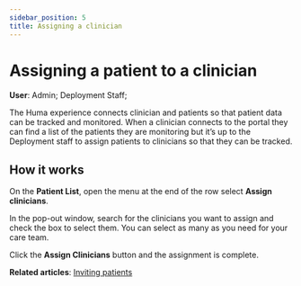 ```yaml
---
sidebar_position: 5
title: Assigning a clinician
---
```

# Assigning a patient to a clinician
**User**: Admin; Deployment Staff; 

The Huma experience connects clinician and patients so that patient data can be tracked and monitored. When a clinician connects to the portal they can find a list of the patients they are monitoring but it’s up to the Deployment staff to assign patients to clinicians so that they can be tracked.
## How it works​
On the **Patient List**, open the menu at the end of the row select **Assign clinicians**.

In the pop-out window, search for the clinicians you want to assign and check the box to select them. You can select as many as you need for your care team.
 
Click the **Assign Clinicians** button and the assignment is complete.

**Related articles**: [Inviting patients](https://github.com/huma-engineering/huma-docs/blob/6a4b3cd6f400d779dbfdf7846a86270a8f3d3f50/data-collection/Clinician%20Portal/Roles%20and%20Permissions/Inviting%20patients.md)
